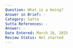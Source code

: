 ```yaml
---
Question: What is a being?
Answer in Brief: -
Category: Satta
Sutta References: -
Answer: -
Date Entered: March 18, 2025
Review Status: Not started
---
```

